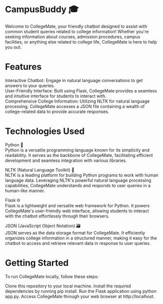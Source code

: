 # CampusBuddy 🎓

Welcome to CollegeMate, your friendly chatbot designed to assist with common student queries related to college information! Whether you're seeking information about courses, admission procedures, campus facilities, or anything else related to college life, CollegeMate is here to help you out.

# Features
Interactive Chatbot: Engage in natural language conversations to get answers to your queries.<br>
User-Friendly Interface: Built using Flask, CollegeMate provides a seamless and intuitive interface for students to interact with.<br>
Comprehensive College Information: Utilizing NLTK for natural language processing, CollegeMate accesses a JSON file containing a wealth of college-related data to provide accurate responses.<br>

<!--LangChain | FAISS Integration: With the new LangChain | FAISS feature, CollegeMate now incorporates LLM models to answer questions extracted from uploaded documents (ODFs), enhancing its capability to provide precise and context-aware responses.-->


# Technologies Used
Python 🐍 <br>
Python is a versatile programming language known for its simplicity and readability. It serves as the backbone of CollegeMate, facilitating efficient development and seamless integration with various libraries.

NLTK (Natural Language Toolkit) 🤖 <br>
NLTK is a leading platform for building Python programs to work with human language data. Leveraging NLTK's powerful natural language processing capabilities, CollegeMate understands and responds to user queries in a human-like manner.

Flask 🌐<br>
Flask is a lightweight and versatile web framework for Python. It powers CollegeMate's user-friendly web interface, allowing students to interact with the chatbot effortlessly through their browsers.

JSON (JavaScript Object Notation) 🗃️<br>
JSON serves as the data storage format for CollegeMate. It efficiently organizes college information in a structured manner, making it easy for the chatbot to access and retrieve relevant data in response to user queries.

# Getting Started
To run CollegeMate locally, follow these steps:

Clone this repository to your local machine.
Install the required dependencies by running pip install.
Run the Flask application using python app.py.
Access CollegeMate through your web browser at http://localhost.
